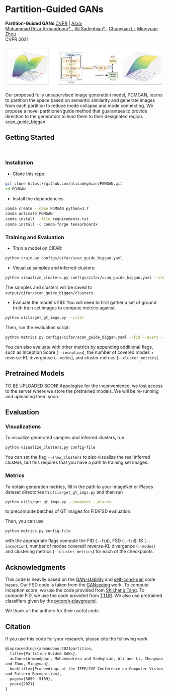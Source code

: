 # Partition-Guided GANs

**Partition-Guided GANs** [CVPR](https://openaccess.thecvf.com/content/CVPR2021/html/Armandpour_Partition-Guided_GANs_CVPR_2021_paper.html) |  [Arxiv](https://arxiv.org/abs/2104.00816)<br>
[Mohammad Reza Armandpour* ](https://web.stat.tamu.edu/~armand/),
[Ali Sadeghian* ](https://scholar.google.se/citations?user=0asq4zoAAAAJ&hl=en),
[Chunyuan Li](http://chunyuan.li/),
[Mingyuan Zhou](https://mingyuanzhou.github.io/) <br>
CVPR 2021

<p align="center">
  <img src="images/teaser.jpg" />
</p>

Our proposed fully unsupervised image generation model, PGMGAN, learns to partition the space based on semantic similarity and generate images from
each partition to reduce mode collapse and mode connecting. We propose a novel partitioner/guide method that guarantees to provide direction to the generators
to lead them to their designated region. 
scan_guide_biggan


## Getting Started


<br>

### Installation
- Clone this repo:
```bash
git clone https://github.com/alisadeghian/PGMGAN.git
cd PGMGAN
```

- Install the dependencies
```bash
conda create --name PGMGAN python=3.7
conda activate PGMGAN
conda install --file requirements.txt
conda install -c conda-forge tensorboardx
```
### Training and Evaluation
- Train a model on CIFAR:
```bash
python train.py configs/cifar/scan_guide_biggan.yaml
```

- Visualize samples and inferred clusters:
```bash
python visualize_clusters.py configs/cifar/scan_guide_biggan.yaml --show_clusters
```
The samples and clusters will be saved to `output/cifar/scan_guide_biggan/clusters`.

- Evaluate the model's FID:
You will need to first gather a set of ground truth train set images to compute metrics against.
```bash
python utils/get_gt_imgs.py --cifar
```

Then, run the evaluation script:

```bash
python metrics.py configs/cifar/scan_guide_biggan.yaml --fid --every -1
```
You can also evaluate with other metrics by appending additional flags, such as Inception Score (`--inception`), the number of covered modes + reverse-KL divergence (`--modes`), and cluster metrics (`--cluster_metrics`).

## Pretrained Models

TO BE UPLOADED SOON!
Appologise for the inconvenience, we lost access to the server where we store the pretrained models. We will be re-running and uploading them soon.

## Evaluation
### Visualizations

To visualize generated samples and inferred clusters, run
```bash
python visualize_clusters.py config-file
```
You can set the flag `--show_clusters` to also visualize the real inferred clusters, but this requires that you have a path to training set images.

### Metrics
To obtain generation metrics, fill in the path to your ImageNet or Places dataset directories in `utils/get_gt_imgs.py` and then run
```bash
python utils/get_gt_imgs.py --imagenet --places
```
to precompute batches of GT images for FID/FSD evaluation.

Then, you can use
```bash
python metrics.py config-file
```
with the appropriate flags compute the FID (`--fid`), FSD (`--fsd`), IS (`--inception`), number of modes covered/ reverse-KL divergence (`--modes`) and clustering metrics (`--cluster_metrics`) for each of the checkpoints.

## Acknowledgments
This code is heavily based on the [GAN-stability](https://github.com/LMescheder/GAN_stability) and [self-cond-gan](https://github.com/stevliu/self-conditioned-gan) code bases.
Our FSD code is taken from the [GANseeing](https://github.com/davidbau/ganseeing) work.
To compute inception score, we use the code provided from [Shichang Tang](https://github.com/tsc2017/Inception-Score.git).
To compute FID, we use the code provided from [TTUR](https://github.com/bioinf-jku/TTUR).
We also use pretrained classifiers given by the [pytorch-playground](https://github.com/aaron-xichen/pytorch-playground).

We thank all the authors for their useful code.

## Citation
If you use this code for your research, please cite the following work.
```
@inproceedings{armandpour2021partition,
  title={Partition-Guided GANs},
  author={Armandpour, Mohammadreza and Sadeghian, Ali and Li, Chunyuan and Zhou, Mingyuan},
  booktitle={Proceedings of the IEEE/CVF Conference on Computer Vision and Pattern Recognition},
  pages={5099--5109},
  year={2021}
}
```
